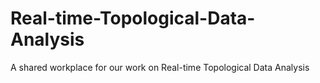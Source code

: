 # Real-time-Topological-Data-Analysis
A shared workplace for our work on Real-time Topological Data Analysis
